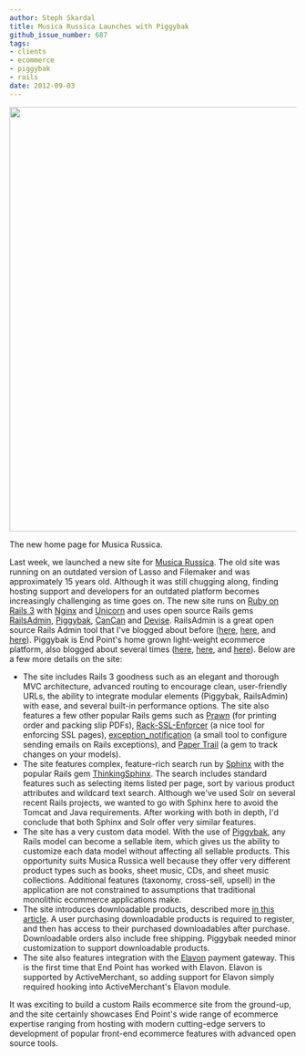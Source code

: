 ```yaml
---
author: Steph Skardal
title: Musica Russica Launches with Piggybak
github_issue_number: 687
tags:
- clients
- ecommerce
- piggybak
- rails
date: 2012-09-03
---
```


<a href="http://www.musicarussica.com/"><img border="0" src="/blog/2012/09/musica-russica-launches-piggybak/image-0.png" width="745"/></a>

The new home page for Musica Russica.

Last week, we launched a new site for [Musica Russica](http://www.musicarussica.com/). The old site was running on an outdated version of Lasso and Filemaker and was approximately 15 years old. Although it was still chugging along, finding hosting support and developers for an outdated platform becomes increasingly challenging as time goes on. The new site runs on [Ruby on Rails 3](http://rubyonrails.org/) with [Nginx](http://nginx.org/) and [Unicorn](http://unicorn.bogomips.org/) and uses open source Rails gems [RailsAdmin](https://github.com/sferik/rails_admin), [Piggybak](https://github.com/piggybak/piggybak), [CanCan](https://github.com/ryanb/cancan) and [Devise](https://github.com/plataformatec/devise). RailsAdmin is a great open source Rails Admin tool that I've blogged about before ([here](/blog/2011/08/railsadmin-gem-ecommerce), [here](/blog/2012/03/cancan-railsadmin), and [here](/blog/2012/02/railsadmin-import-part-2)). Piggybak is End Point's home grown light-weight ecommerce platform, also blogged about several times ([here](/blog/2012/01/piggybak-mountable-ecommerce-ruby-on), [here](/blog/2012/01/activerecord-callbacks-ecommerce-order), and [here](/blog/2012/06/rbenv-passenger-upgrade)). Below are a few more details on the site:

- The site includes Rails 3 goodness such as an elegant and thorough MVC architecture, advanced routing to encourage clean, user-friendly URLs, the ability to integrate modular elements (Piggybak, RailsAdmin) with ease, and several built-in performance options. The site also features a few other popular Rails gems such as [Prawn](http://prawn.majesticseacreature.com/) (for printing order and packing slip PDFs), [Rack-SSL-Enforcer](https://github.com/tobmatth/rack-ssl-enforcer) (a nice tool for enforcing SSL pages), [exception_notification](https://github.com/rails/exception_notification) (a small tool to configure sending emails on Rails exceptions), and [Paper Trail](https://github.com/airblade/paper_trail) (a gem to track changes on your models).
- The site features complex, feature-rich search run by [Sphinx](http://sphinxsearch.com/) with the popular Rails gem [ThinkingSphinx](http://pat.github.com/ts/en/). The search includes standard features such as selecting items listed per page, sort by various product attributes and wildcard text search. Although we've used Solr on several recent Rails projects, we wanted to go with Sphinx here to avoid the Tomcat and Java requirements. After working with both in depth, I'd conclude that both Sphinx and Solr offer very similar features.
- The site has a very custom data model. With the use of [Piggybak](https://github.com/piggybak/piggybak), any Rails model can become a sellable item, which gives us the ability to customize each data model without affecting all sellable products. This opportunity suits Musica Russica well because they offer very different product types such as books, sheet music, CDs, and sheet music collections. Additional features (taxonomy, cross-sell, upsell) in the application are not constrained to assumptions that traditional monolithic ecommerce applications make.
- The site introduces downloadable products, described more [in this article](/blog/2012/02/download-functionality-rails-ecommerce). A user purchasing downloadable products is required to register, and then has access to their purchased downloadables after purchase. Downloadable orders also include free shipping. Piggybak needed minor customization to support downloadable products.
- The site also features integration with the [Elavon](http://gateway.elavon.com/) payment gateway. This is the first time that End Point has worked with Elavon. Elavon is supported by ActiveMerchant, so adding support for Elavon simply required hooking into ActiveMerchant's Elavon module.

It was exciting to build a custom Rails ecommerce site from the ground-up, and the site certainly showcases End Point's wide range of ecommerce expertise ranging from hosting with modern cutting-edge servers to development of popular front-end ecommerce features with advanced open source tools.
